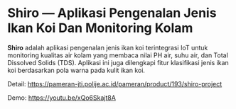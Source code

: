 # Shiro — Aplikasi Pengenalan Jenis Ikan Koi Dan Monitoring Kolam

**Shiro** adalah aplikasi pengenalan jenis ikan koi terintegrasi IoT untuk monitoring kualitas air kolam yang membaca nilai PH air, suhu air, dan Total Dissolved Solids (TDS). Aplikasi ini juga dilengkapi fitur klasifikasi jenis ikan koi berdasarkan pola warna pada kulit ikan koi.

Detail: https://pameran-jti.polije.ac.id/pameran/product/193/shiro-project

Demo: https://youtu.be/xQo6Skajt8A 
